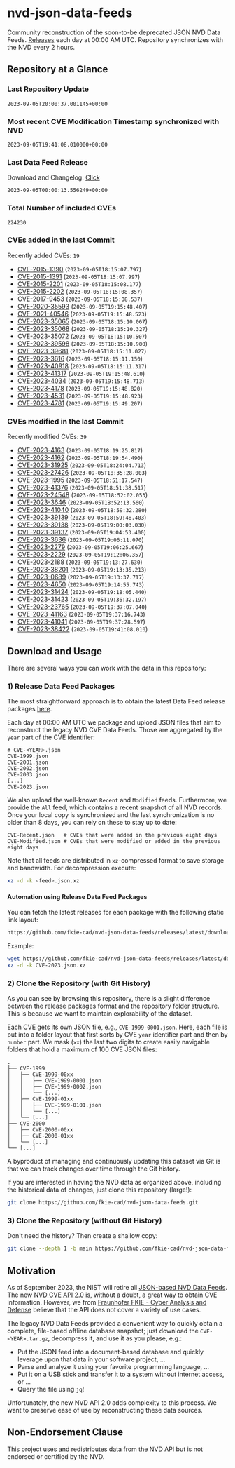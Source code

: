 # nvd-json-data-feeds

Community reconstruction of the soon-to-be deprecated JSON NVD Data Feeds. 
[Releases](https://github.com/fkie-cad/nvd-json-data-feeds/releases/latest) each day at 00:00 AM UTC.
Repository synchronizes with the NVD every 2 hours.

## Repository at a Glance

### Last Repository Update

```plain
2023-09-05T20:00:37.001145+00:00
```

### Most recent CVE Modification Timestamp synchronized with NVD

```plain
2023-09-05T19:41:08.010000+00:00
```

### Last Data Feed Release

Download and Changelog: [Click](https://github.com/fkie-cad/nvd-json-data-feeds/releases/latest)

```plain
2023-09-05T00:00:13.556249+00:00
```

### Total Number of included CVEs

```plain
224230
```

### CVEs added in the last Commit

Recently added CVEs: `19`

* [CVE-2015-1390](CVE-2015/CVE-2015-13xx/CVE-2015-1390.json) (`2023-09-05T18:15:07.797`)
* [CVE-2015-1391](CVE-2015/CVE-2015-13xx/CVE-2015-1391.json) (`2023-09-05T18:15:07.997`)
* [CVE-2015-2201](CVE-2015/CVE-2015-22xx/CVE-2015-2201.json) (`2023-09-05T18:15:08.177`)
* [CVE-2015-2202](CVE-2015/CVE-2015-22xx/CVE-2015-2202.json) (`2023-09-05T18:15:08.357`)
* [CVE-2017-9453](CVE-2017/CVE-2017-94xx/CVE-2017-9453.json) (`2023-09-05T18:15:08.537`)
* [CVE-2020-35593](CVE-2020/CVE-2020-355xx/CVE-2020-35593.json) (`2023-09-05T19:15:48.407`)
* [CVE-2021-40546](CVE-2021/CVE-2021-405xx/CVE-2021-40546.json) (`2023-09-05T19:15:48.523`)
* [CVE-2023-35065](CVE-2023/CVE-2023-350xx/CVE-2023-35065.json) (`2023-09-05T18:15:10.067`)
* [CVE-2023-35068](CVE-2023/CVE-2023-350xx/CVE-2023-35068.json) (`2023-09-05T18:15:10.327`)
* [CVE-2023-35072](CVE-2023/CVE-2023-350xx/CVE-2023-35072.json) (`2023-09-05T18:15:10.507`)
* [CVE-2023-39598](CVE-2023/CVE-2023-395xx/CVE-2023-39598.json) (`2023-09-05T18:15:10.900`)
* [CVE-2023-39681](CVE-2023/CVE-2023-396xx/CVE-2023-39681.json) (`2023-09-05T18:15:11.027`)
* [CVE-2023-3616](CVE-2023/CVE-2023-36xx/CVE-2023-3616.json) (`2023-09-05T18:15:11.150`)
* [CVE-2023-40918](CVE-2023/CVE-2023-409xx/CVE-2023-40918.json) (`2023-09-05T18:15:11.317`)
* [CVE-2023-41317](CVE-2023/CVE-2023-413xx/CVE-2023-41317.json) (`2023-09-05T19:15:48.610`)
* [CVE-2023-4034](CVE-2023/CVE-2023-40xx/CVE-2023-4034.json) (`2023-09-05T19:15:48.713`)
* [CVE-2023-4178](CVE-2023/CVE-2023-41xx/CVE-2023-4178.json) (`2023-09-05T19:15:48.820`)
* [CVE-2023-4531](CVE-2023/CVE-2023-45xx/CVE-2023-4531.json) (`2023-09-05T19:15:48.923`)
* [CVE-2023-4781](CVE-2023/CVE-2023-47xx/CVE-2023-4781.json) (`2023-09-05T19:15:49.207`)


### CVEs modified in the last Commit

Recently modified CVEs: `39`

* [CVE-2023-4163](CVE-2023/CVE-2023-41xx/CVE-2023-4163.json) (`2023-09-05T18:19:25.817`)
* [CVE-2023-4162](CVE-2023/CVE-2023-41xx/CVE-2023-4162.json) (`2023-09-05T18:19:54.490`)
* [CVE-2023-31925](CVE-2023/CVE-2023-319xx/CVE-2023-31925.json) (`2023-09-05T18:24:04.713`)
* [CVE-2023-27426](CVE-2023/CVE-2023-274xx/CVE-2023-27426.json) (`2023-09-05T18:35:28.003`)
* [CVE-2023-1995](CVE-2023/CVE-2023-19xx/CVE-2023-1995.json) (`2023-09-05T18:51:17.547`)
* [CVE-2023-41376](CVE-2023/CVE-2023-413xx/CVE-2023-41376.json) (`2023-09-05T18:51:38.517`)
* [CVE-2023-24548](CVE-2023/CVE-2023-245xx/CVE-2023-24548.json) (`2023-09-05T18:52:02.053`)
* [CVE-2023-3646](CVE-2023/CVE-2023-36xx/CVE-2023-3646.json) (`2023-09-05T18:52:13.560`)
* [CVE-2023-41040](CVE-2023/CVE-2023-410xx/CVE-2023-41040.json) (`2023-09-05T18:59:32.280`)
* [CVE-2023-39139](CVE-2023/CVE-2023-391xx/CVE-2023-39139.json) (`2023-09-05T18:59:48.403`)
* [CVE-2023-39138](CVE-2023/CVE-2023-391xx/CVE-2023-39138.json) (`2023-09-05T19:00:03.030`)
* [CVE-2023-39137](CVE-2023/CVE-2023-391xx/CVE-2023-39137.json) (`2023-09-05T19:04:53.400`)
* [CVE-2023-3636](CVE-2023/CVE-2023-36xx/CVE-2023-3636.json) (`2023-09-05T19:06:11.070`)
* [CVE-2023-2279](CVE-2023/CVE-2023-22xx/CVE-2023-2279.json) (`2023-09-05T19:06:25.667`)
* [CVE-2023-2229](CVE-2023/CVE-2023-22xx/CVE-2023-2229.json) (`2023-09-05T19:12:06.357`)
* [CVE-2023-2188](CVE-2023/CVE-2023-21xx/CVE-2023-2188.json) (`2023-09-05T19:13:27.630`)
* [CVE-2023-38201](CVE-2023/CVE-2023-382xx/CVE-2023-38201.json) (`2023-09-05T19:13:35.213`)
* [CVE-2023-0689](CVE-2023/CVE-2023-06xx/CVE-2023-0689.json) (`2023-09-05T19:13:37.717`)
* [CVE-2023-4650](CVE-2023/CVE-2023-46xx/CVE-2023-4650.json) (`2023-09-05T19:14:55.743`)
* [CVE-2023-31424](CVE-2023/CVE-2023-314xx/CVE-2023-31424.json) (`2023-09-05T19:18:05.440`)
* [CVE-2023-31423](CVE-2023/CVE-2023-314xx/CVE-2023-31423.json) (`2023-09-05T19:36:32.197`)
* [CVE-2023-23765](CVE-2023/CVE-2023-237xx/CVE-2023-23765.json) (`2023-09-05T19:37:07.040`)
* [CVE-2023-41163](CVE-2023/CVE-2023-411xx/CVE-2023-41163.json) (`2023-09-05T19:37:16.743`)
* [CVE-2023-41041](CVE-2023/CVE-2023-410xx/CVE-2023-41041.json) (`2023-09-05T19:37:28.597`)
* [CVE-2023-38422](CVE-2023/CVE-2023-384xx/CVE-2023-38422.json) (`2023-09-05T19:41:08.010`)


## Download and Usage

There are several ways you can work with the data in this repository:

### 1) Release Data Feed Packages

The most straightforward approach is to obtain the latest Data Feed release packages [here](https://github.com/fkie-cad/nvd-json-data-feeds/releases/latest).

Each day at 00:00 AM UTC we package and upload JSON files that aim to reconstruct the legacy NVD CVE Data Feeds.
Those are aggregated by the `year` part of the CVE identifier:

```
# CVE-<YEAR>.json
CVE-1999.json
CVE-2001.json
CVE-2002.json
CVE-2003.json
[...]
CVE-2023.json
```

We also upload the well-known `Recent` and `Modified` feeds.
Furthermore, we provide the `All` feed, which contains a recent snapshot of all NVD records.
Once your local copy is synchronized and the last synchronization is no older than 8 days, you can rely on these to stay up to date:

```plain
CVE-Recent.json   # CVEs that were added in the previous eight days
CVE-Modified.json # CVEs that were modified or added in the previous eight days
```

Note that all feeds are distributed in `xz`-compressed format to save storage and bandwidth.
For decompression execute:

```sh
xz -d -k <feed>.json.xz
```


#### Automation using Release Data Feed Packages

You can fetch the latest releases for each package with the following static link layout:

```sh
https://github.com/fkie-cad/nvd-json-data-feeds/releases/latest/download/CVE-<YEAR>.json.xz
```

Example:

```sh
wget https://github.com/fkie-cad/nvd-json-data-feeds/releases/latest/download/CVE-2023.json.xz
xz -d -k CVE-2023.json.xz
```

### 2) Clone the Repository (with Git History)

As you can see by browsing this repository, there is a slight difference between the release packages format and the repository folder structure.
This is because we want to maintain explorability of the dataset.

Each CVE gets its own JSON file, e.g., `CVE-1999-0001.json`.
Here, each file is put into a folder layout that first sorts by CVE `year` identifier part and then by `number` part.
We mask (`xx`) the last two digits to create easily navigable folders that hold a maximum of 100 CVE JSON files:

```plain
.
├── CVE-1999
│   ├── CVE-1999-00xx
│   │   ├── CVE-1999-0001.json
│   │   ├── CVE-1999-0002.json
│   │   └── [...]
│   ├── CVE-1999-01xx
│   │   ├── CVE-1999-0101.json
│   │   └── [...]
│   └── [...]
├── CVE-2000
│   ├── CVE-2000-00xx
│   ├── CVE-2000-01xx
│   └── [...]
└── [...]
```

A byproduct of managing and continuously updating this dataset via Git is that we can track changes over time through the Git history.

If you are interested in having the NVD data as organized above, including the historical data of changes, just clone this repository (large!):

```sh
git clone https://github.com/fkie-cad/nvd-json-data-feeds.git
```

### 3) Clone the Repository (without Git History)

Don't need the history? Then create a shallow copy:

```sh
git clone --depth 1 -b main https://github.com/fkie-cad/nvd-json-data-feeds.git
```

## Motivation

As of September 2023, the NIST will retire all [JSON-based NVD Data Feeds](https://nvd.nist.gov/vuln/data-feeds#divRetirementBanner-1).
The new [NVD CVE API 2.0](https://nvd.nist.gov/developers/vulnerabilities) is, without a doubt, a great way to obtain CVE information.
However, we from [Fraunhofer FKIE - Cyber Analysis and Defense](https://www.fkie.fraunhofer.de/en/departments/cad.html) believe that the API does not cover a variety of use cases.

The legacy NVD Data Feeds provided a convenient way to quickly obtain a complete, file-based offline database snapshot; just download the `CVE-<YEAR>.tar.gz`, decompress it, and use it as you please, e.g.:

* Put the JSON feed into a document-based database and quickly leverage upon that data in your software project, ...
* Parse and analyze it using your favorite programming language, ...
* Put it on a USB stick and transfer it to a system without internet access, or ...
* Query the file using `jq`!

Unfortunately, the new NVD API 2.0 adds complexity to this process.
We want to preserve ease of use by reconstructing these data sources.

## Non-Endorsement Clause

This project uses and redistributes data from the NVD API but is not endorsed or certified by the NVD.